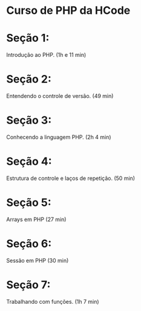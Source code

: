 # Curso de PHP da HCode

# Seção 1:

Introdução ao PHP. (1h e 11 min)

# Seção 2:

Entendendo o controle de versão. (49 min)

# Seção 3:

Conhecendo a linguagem PHP. (2h 4 min)

# Seção 4:

Estrutura de controle e laços de repetição. (50 min)

# Seção 5:

Arrays em PHP (27 min)

# Seção 6:

Sessão em PHP (30 min)

# Seção 7:

Trabalhando com funções. (1h 7 min)

